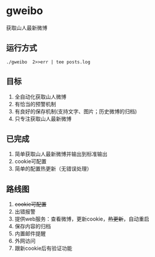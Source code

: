# gweibo
获取山人最新微博

## 运行方式
`./gweibo  2>>err | tee posts.log`

## 目标
1. 全自动化获取山人微博
2. 有恰当的预警机制
3. 有良好的保存机制(支持文字、图片；历史微博的归档)
4. 只专注获取山人最新微博

## 已完成 
1. 简单获取山人最新微博并输出到标准输出
2. cookie可配置
3. 简单的配置热更新（无错误处理）

## 路线图
1. ~~cookie可配置~~
2. 出错报警
3. 提供web服务：查看微博，更新cookie，~~热更新~~，自动重启
4. 保存内容的归档
5. 内置邮件提醒
6. 外网访问
7. 跟新cookie后有验证功能
